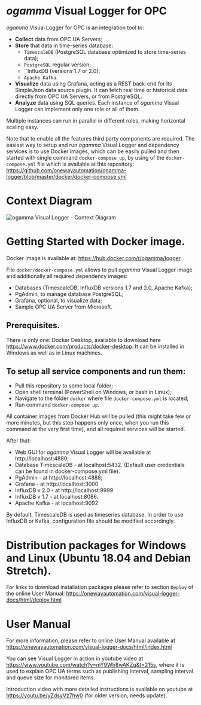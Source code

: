 # *ogamma* Visual Logger for OPC

*ogamma* Visual Logger for OPC is an integration tool to:
* **Collect** data from OPC UA Servers;
* **Store** that data in time-series database:
  *  ``TimescaleDB`` (PostgreSQL database optimized to store time-series data);
  *   ``PostgreSQL`` regular version;
  *   ``InfluxDB (versions 1.7 or 2.0);
  *   ``Apache Kafka``.
* **Visualize** data using Grafana, acting as a REST back-end for its SimpleJson data source plugin. It can fetch real time or historical data directly from OPC UA Servers, or from PostgreSQL.
* **Analyze** data using SQL queries.
Each instance of *ogamma* Visual Logger can implement only one role or all of them.

Multiple instances can run in parallel in different roles, making horizontal scaling easy.

Note that to enable all the features third party components are required.  The easiest way to setup and run *ogamma* Visual Logger and dependency services is to use Docker images, which can be easily pulled and then started with single command ``docker-compose up``, by using of the ``docker-compose.yml`` file which is available at this repository: https://github.com/onewayautomation/ogamma-logger/blob/master/docker/docker-compose.yml

# Context Diagram
![*ogamma* Visual Logger - Context Diagram](https://raw.githubusercontent.com/onewayautomation/ogamma-logger/master/ContextDiagram.png)

# Getting Started with Docker image.

Docker image is available at: https://hub.docker.com/r/ogamma/logger.

File ``docker/docker-compose.yml`` allows to pull *ogamma* Visual Logger image and additionally all required dependency images:
* Databases (TimescaleDB, InfluxDB versions 1.7 and 2.0, Apache Kafka);
* PgAdmin, to manage database PostgreSQL;
* Grafana, optional, to visualize data;
* Sample OPC UA Server from Microsoft.

## Prerequisites.

There is only one: Docker Desktop, available to download here https://www.docker.com/products/docker-desktop. It can be installed in Windows as well as in Linux machines.

## To setup all service components and run them:

* Pull this repository to some local folder;
* Open shell terminal (PowerShell on Windows, or bash in Linux);
* Navigate to the folder ``docker`` where file ``docker-compose.yml`` is located;
* Run command ``docker-compose up``.

All container images from Docker Hub will be pulled (this might take few or more minutes, but this step happens only once, when you run this command at the very first time), and all required services will be started.

After that:
* Web GUI for *ogamma* Visual Logger will be available at http://localhost:4880;
* Database TimescaleDB - at localhost:5432. (Default user credentials can be found in docker-compose.yml file).
* PgAdmin - at http://localhost:4888;
* Grafana - at http://localhost:3000
* InfluxDB v 2.0 - at http://localhost:9999
* InfluxDB v 1.7 - at localhost:8086.
* Apache Kafka - at localhost:9092

By default, TimescaleDB is used as timeseries database. In order to use InfluxDB or Kafka, configuration file should be modified accordingly.

# Distribution packages for Windows and Linux (Ubuntu 18.04 and Debian  Stretch).

For links to download installation packages please refer to section ``Deploy`` of the online User Manual: https://onewayautomation.com/visual-logger-docs/html/deploy.html

# User Manual

For more information, please refer to online User Manual available at https://onewayautomation.com/visual-logger-docs/html/index.html

You can see Visual Logger in action in youtube video at https://www.youtube.com/watch?v=mY9Wh8wAKZg&t=215s, where it is used to explain OPC UA terms such as publishing interval, sampling interval and queue size for monitored items.

Introduction video with more detailed instructions is available on youtube at https://youtu.be/yZdsyVz7hw0 (for older version, needs update).
